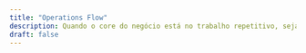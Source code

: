 ```yaml
---
title: "Operations Flow"
description: Quando o core do negócio está no trabalho repetitivo, seja indústria ou serviços.
draft: false
---
```

